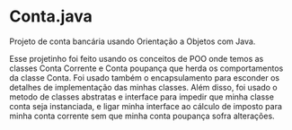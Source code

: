 # Conta.java

Projeto de conta bancária usando Orientação a Objetos com Java.

Esse projetinho foi feito usando os conceitos de POO onde temos as classes Conta Corrente e Conta poupança que herda os comportamentos da classe Conta.
Foi usado também o encapsulamento para esconder os detalhes de implementação das minhas classes.
Além disso, foi usado o metodo de classes abstratas e interface para impedir que minha classe conta seja instanciada, e ligar minha interface ao cálculo de imposto para minha conta corrente sem que minha conta poupança sofra alterações.
